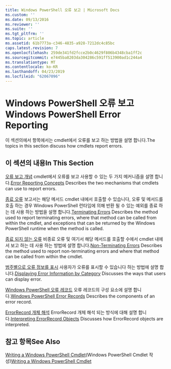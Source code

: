 ```yaml
---
title: Windows PowerShell 오류 보고 | Microsoft Docs
ms.custom: ''
ms.date: 09/13/2016
ms.reviewer: ''
ms.suite: ''
ms.tgt_pltfrm: ''
ms.topic: article
ms.assetid: 61b7773a-c346-4835-a928-7212dc4c85bc
caps.latest.revision: 7
ms.openlocfilehash: 259de341fd2fcce2b0c4629f806b4348cba1ff2c
ms.sourcegitcommit: e7445ba8203da304286c591ff513900ad1c244a4
ms.translationtype: MT
ms.contentlocale: ko-KR
ms.lasthandoff: 04/23/2019
ms.locfileid: "62067096"
---
```

# <a name="windows-powershell-error-reporting"></a><span data-ttu-id="1119b-102">Windows PowerShell 오류 보고</span><span class="sxs-lookup"><span data-stu-id="1119b-102">Windows PowerShell Error Reporting</span></span>

<span data-ttu-id="1119b-103">이 섹션의에서 항목에서는 cmdlet에서 오류를 보고 하는 방법을 설명 합니다.</span><span class="sxs-lookup"><span data-stu-id="1119b-103">The topics in this section discuss how cmdlets report errors.</span></span>

## <a name="in-this-section"></a><span data-ttu-id="1119b-104">이 섹션의 내용</span><span class="sxs-lookup"><span data-stu-id="1119b-104">In This Section</span></span>

<span data-ttu-id="1119b-105">[오류 보고 개념](./error-reporting-concepts.md) cmdlet에서 오류를 보고 사용할 수 있는 두 가지 메커니즘을 설명 합니다.</span><span class="sxs-lookup"><span data-stu-id="1119b-105">[Error Reporting Concepts](./error-reporting-concepts.md) Describes the two mechanisms that cmdlets can use to report errors.</span></span>

<span data-ttu-id="1119b-106">[종료 오류](./terminating-errors.md) 보고서는 해당 메서드 cmdlet 내에서 호출할 수 있습니다, 오류 및 메서드를 호출 하는 경우 Windows PowerShell 런타임에 의해 반환 될 수 있는 예외를 종료 하는 데 사용 하는 방법을 설명 합니다.</span><span class="sxs-lookup"><span data-stu-id="1119b-106">[Terminating Errors](./terminating-errors.md) Describes the method used to report terminating errors, where that method can be called from within the cmdlet, and exceptions that can be returned by the Windows PowerShell runtime when the method is called.</span></span>

<span data-ttu-id="1119b-107">[종료 되지 않는 오류](./non-terminating-errors.md) 비종료 오류 및 여기서 해당 메서드를 호출할 수에서 cmdlet 내에서 보고 하는 데 사용 하는 방법에 설명 합니다.</span><span class="sxs-lookup"><span data-stu-id="1119b-107">[Non-Terminating Errors](./non-terminating-errors.md) Describes the method used to report non-terminating errors and where that method can be called from within the cmdlet.</span></span>

<span data-ttu-id="1119b-108">[범주별으로 오류 정보를 표시](./displaying-error-information.md) 사용자가 오류를 표시할 수 있습니다 하는 방법에 설명 합니다.</span><span class="sxs-lookup"><span data-stu-id="1119b-108">[Displaying Error Information by Category](./displaying-error-information.md) Discusses the ways that users can display error.</span></span>

<span data-ttu-id="1119b-109">[Windows PowerShell 오류 레코드](./windows-powershell-error-records.md) 오류 레코드의 구성 요소에 설명 합니다.</span><span class="sxs-lookup"><span data-stu-id="1119b-109">[Windows PowerShell Error Records](./windows-powershell-error-records.md) Describes the components of an error record.</span></span>

<span data-ttu-id="1119b-110">[ErrorRecord 개체 해석](./interpreting-errorrecord-objects.md) ErrorRecord 개체 해석 되는 방식에 대해 설명 합니다.</span><span class="sxs-lookup"><span data-stu-id="1119b-110">[Interpreting ErrorRecord Objects](./interpreting-errorrecord-objects.md) Discusses how ErrorRecord objects are interpreted.</span></span>

## <a name="see-also"></a><span data-ttu-id="1119b-111">참고 항목</span><span class="sxs-lookup"><span data-stu-id="1119b-111">See Also</span></span>

<span data-ttu-id="1119b-112">[Writing a Windows PowerShell Cmdlet](./writing-a-windows-powershell-cmdlet.md)(Windows PowerShell Cmdlet 작성)</span><span class="sxs-lookup"><span data-stu-id="1119b-112">[Writing a Windows PowerShell Cmdlet](./writing-a-windows-powershell-cmdlet.md)</span></span>
